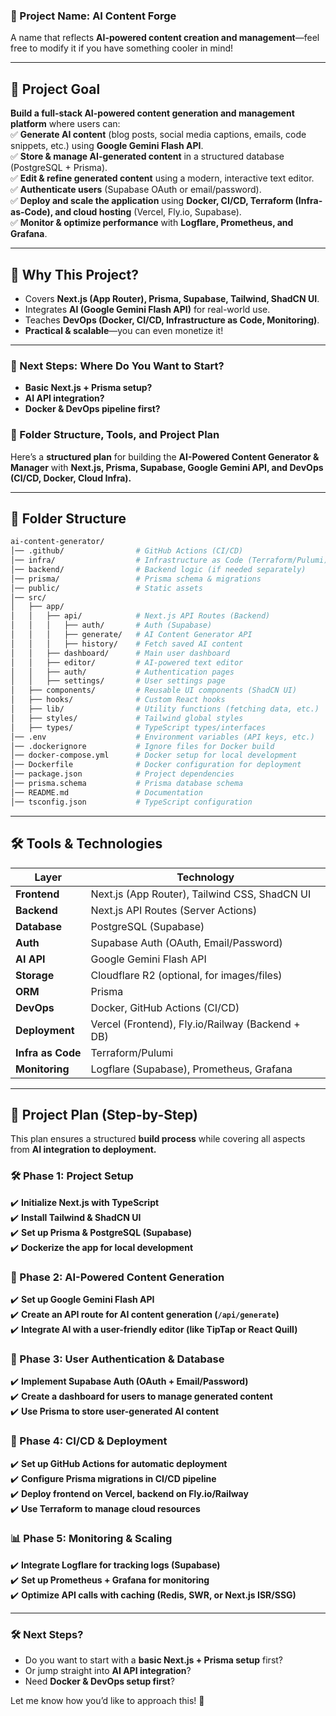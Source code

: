 ### **🌟 Project Name: AI Content Forge**  
A name that reflects **AI-powered content creation and management**—feel free to modify it if you have something cooler in mind!  

---

## **🎯 Project Goal**  
**Build a full-stack AI-powered content generation and management platform** where users can:  
✅ **Generate AI content** (blog posts, social media captions, emails, code snippets, etc.) using **Google Gemini Flash API**.  
✅ **Store & manage AI-generated content** in a structured database (PostgreSQL + Prisma).  
✅ **Edit & refine generated content** using a modern, interactive text editor.  
✅ **Authenticate users** (Supabase OAuth or email/password).  
✅ **Deploy and scale the application** using **Docker, CI/CD, Terraform (Infra-as-Code), and cloud hosting** (Vercel, Fly.io, Supabase).  
✅ **Monitor & optimize performance** with **Logflare, Prometheus, and Grafana**.  

---

## **📌 Why This Project?**  
- Covers **Next.js (App Router), Prisma, Supabase, Tailwind, ShadCN UI**.  
- Integrates **AI (Google Gemini Flash API)** for real-world use.  
- Teaches **DevOps (Docker, CI/CD, Infrastructure as Code, Monitoring)**.  
- **Practical & scalable**—you can even monetize it!  

---

### **🚀 Next Steps: Where Do You Want to Start?**  
- **Basic Next.js + Prisma setup?**  
- **AI API integration?**  
- **Docker & DevOps pipeline first?**  

### **📂 Folder Structure, Tools, and Project Plan**  
Here’s a **structured plan** for building the **AI-Powered Content Generator & Manager** with **Next.js, Prisma, Supabase, Google Gemini API, and DevOps (CI/CD, Docker, Cloud Infra).**  

---

## **📂 Folder Structure**  
```bash
ai-content-generator/
│── .github/                # GitHub Actions (CI/CD)
│── infra/                  # Infrastructure as Code (Terraform/Pulumi)
│── backend/                # Backend logic (if needed separately)
│── prisma/                 # Prisma schema & migrations
│── public/                 # Static assets
│── src/
│   ├── app/
│   │   ├── api/            # Next.js API Routes (Backend)
│   │   │   ├── auth/       # Auth (Supabase)
│   │   │   ├── generate/   # AI Content Generator API
│   │   │   ├── history/    # Fetch saved AI content
│   │   ├── dashboard/      # Main user dashboard
│   │   ├── editor/         # AI-powered text editor
│   │   ├── auth/           # Authentication pages
│   │   ├── settings/       # User settings page
│   ├── components/         # Reusable UI components (ShadCN UI)
│   ├── hooks/              # Custom React hooks
│   ├── lib/                # Utility functions (fetching data, etc.)
│   ├── styles/             # Tailwind global styles
│   ├── types/              # TypeScript types/interfaces
│── .env                    # Environment variables (API keys, etc.)
│── .dockerignore           # Ignore files for Docker build
│── docker-compose.yml      # Docker setup for local development
│── Dockerfile              # Docker configuration for deployment
│── package.json            # Project dependencies
│── prisma.schema           # Prisma database schema
│── README.md               # Documentation
│── tsconfig.json           # TypeScript configuration
```

---

## **🛠 Tools & Technologies**  
| Layer        | Technology |
|-------------|------------|
| **Frontend**  | Next.js (App Router), Tailwind CSS, ShadCN UI |
| **Backend**   | Next.js API Routes (Server Actions) |
| **Database**  | PostgreSQL (Supabase) |
| **Auth**      | Supabase Auth (OAuth, Email/Password) |
| **AI API**    | Google Gemini Flash API |
| **Storage**   | Cloudflare R2 (optional, for images/files) |
| **ORM**       | Prisma |
| **DevOps**    | Docker, GitHub Actions (CI/CD) |
| **Deployment** | Vercel (Frontend), Fly.io/Railway (Backend + DB) |
| **Infra as Code** | Terraform/Pulumi |
| **Monitoring** | Logflare (Supabase), Prometheus, Grafana |

---

## **🚀 Project Plan (Step-by-Step)**  
This plan ensures a structured **build process** while covering all aspects from **AI integration to deployment.**  

### **🛠 Phase 1: Project Setup**  
✔️ **Initialize Next.js with TypeScript**  
✔️ **Install Tailwind & ShadCN UI**  
✔️ **Set up Prisma & PostgreSQL (Supabase)**  
✔️ **Dockerize the app for local development**  

### **🤖 Phase 2: AI-Powered Content Generation**  
✔️ **Set up Google Gemini Flash API**  
✔️ **Create an API route for AI content generation (`/api/generate`)**  
✔️ **Integrate AI with a user-friendly editor (like TipTap or React Quill)**  

### **📜 Phase 3: User Authentication & Database**  
✔️ **Implement Supabase Auth (OAuth + Email/Password)**  
✔️ **Create a dashboard for users to manage generated content**  
✔️ **Use Prisma to store user-generated AI content**  

### **📡 Phase 4: CI/CD & Deployment**  
✔️ **Set up GitHub Actions for automatic deployment**  
✔️ **Configure Prisma migrations in CI/CD pipeline**  
✔️ **Deploy frontend on Vercel, backend on Fly.io/Railway**  
✔️ **Use Terraform to manage cloud resources**  

### **📊 Phase 5: Monitoring & Scaling**  
✔️ **Integrate Logflare for tracking logs (Supabase)**  
✔️ **Set up Prometheus + Grafana for monitoring**  
✔️ **Optimize API calls with caching (Redis, SWR, or Next.js ISR/SSG)**  

---

### **🛠 Next Steps?**  
- Do you want to start with a **basic Next.js + Prisma setup** first?  
- Or jump straight into **AI API integration**?  
- Need **Docker & DevOps setup first**?  

Let me know how you’d like to approach this! 🚀